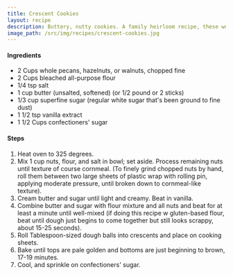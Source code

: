 ```yaml
---
title: Crescent Cookies
layout: recipe
description: Buttery, nutty cookies. A family heirloom recipe, these were my favourite Christmas cookies baked by my great-aunts Irene and Lillian. This recipe is a combination of their classic, with a few updates from the Cook's Illustrated version. The original was made with hazelnuts (a Czech favourite), but pecans or walnuts are also wonderful with pecans being a particular favourite.
image_path: /src/img/recipes/crescent-cookies.jpg
---
```


#### Ingredients
- 2 Cups whole pecans, hazelnuts, or walnuts, chopped fine
- 2 Cups bleached all-purpose flour
- 1/4 tsp salt
- 1 cup butter (unsalted, softened) (or 1/2 pound or 2 sticks)
- 1/3 cup superfine sugar (regular white sugar that's been ground to fine dust)
- 1 1/2 tsp vanilla extract
- 1 1/2 Cups confectioners' sugar

#### Steps
1. Heat oven to 325 degrees.
2. Mix 1 cup nuts, flour, and salt in bowl; set aside. Process remaining nuts until texture of course cornmeal. (To finely grind chopped nuts by hand, roll them between two large sheets of plastic wrap with rolling pin, applying moderate pressure, until broken down to cornmeal-like texture).
3. Cream butter and sugar until light and creamy. Beat in vanilla.
4. Combine butter and sugar with flour mixture and all nuts and beat for at least a minute until well-mixed (if doing this recipe w gluten-based flour, beat until dough just begins to come together but still looks scrappy, about 15-25 seconds).
5. Roll Tablespoon-sized dough balls into crescents and place on cooking sheets.
6. Bake until tops are pale golden and bottoms are just beginning to brown, 17-19 minutes.
7. Cool, and sprinkle on confectioners' sugar.